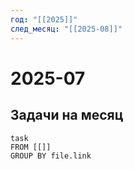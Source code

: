 ```yaml
---
год: "[[2025]]"
след_месяц: "[[2025-08]]"
---
```



# 2025-07

## Задачи на месяц

```dataview
task
FROM [[]]
GROUP BY file.link
```
